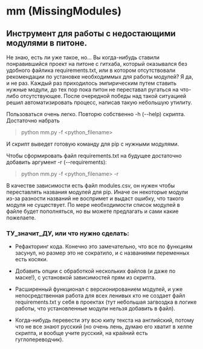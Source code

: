 # mm (MissingModules)
## Инструмент для работы с недостающими модулями в питоне.

Не знаю, есть ли уже такое, но... 
Вы когда-нибудь ставили понравившийся проект на питоне с гитхаба, который оказывался без удобного файлика requirements.txt, или в котором отсутствовали рекомендации по установке необходиммых для работы модулей?
Я да, и не раз. Каждый раз приходилось эмпирическим путем ставить нужные модули, до тех пор пока питон не переставал ругаться на что-либо отсутствующее.
После очередной победы над такой ситуацией решил автоматизировать процесс, написав такую небольшую утилиту.

Пользоваться очень легко. Повторю собственно -h (--help) скрипта.
Достаточно набрать
> python mm.py -f <python_filename>

И скрипт выведет готовую команду для pip с нужными модулями.

Чтобы сформировать файл requirements.txt на будущее достаточно добавить аргумент -r (--requirements):
> python mm.py -f <python_filename> -r

 В качестве зависимости есть файл modules.csv, он нужен чтобы переставлять названия модулей для pip. Иначе он некоторые модули из-за разности названий не воспримет и выдаст ошибку, что такого модуля не существует. По мере необходимости список модулей в файле будет пополняться, но вы можете предлагать и сами какие пожелаете. 
 
 ### ТУ_значит_ДУ, или что нужно сделать:
* Рефакторинг кода. Конечно это замечательно, что все по функциям засунул, но размер это не сократило, и с названиями переменных есть косяки.

* Добавить опции с обработкой нескольких файлов (и даже по маске!), с установкой зависимостей прям из скрипта.

* Расширенный функционал с версионированием модулей, и уже непосредственная работа для всех ленивых кто не создает файл requirements.txt у себя в проектах (тут небольшая загвоздка в логике работы, что установленные модули нельзя добавить в файл).

* Когда-нибудь перевести эту всю кипу текста на английский, потому что не все знают русский (но очень лень, думаю его хватит в хелпе скрипта, и вообще учите русский, на крайний есть гуглопереводчик).
